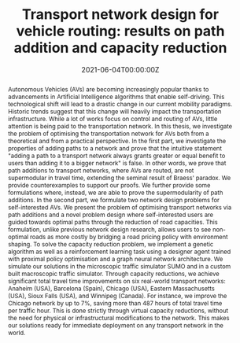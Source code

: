 ---
title: "Transport network design for vehicle routing: results on path addition and capacity reduction"
authors:
- admin

date: "2021-06-04T00:00:00Z"
doi: ""

# Schedule page publish date (NOT publication's date).
publishDate: "2017-01-01T00:00:00Z"

# Publication type.
# Legend: 0 = Uncategorized; 1 = Conference paper; 2 = Journal article;
# 3 = Preprint / Working Paper; 4 = Report; 5 = Book; 6 = Book section;
# 7 = Thesis; 8 = Patent
publication_types: ["7"]

# Publication name and optional abbreviated publication name.
publication: MPhil Thesis
publication_short: MPhil Thesis

abstract: Autonomous Vehicles (AVs) are becoming increasingly popular thanks to advancements in Artificial Intelligence algorithms that enable self-driving. This technological shift will lead to a drastic change in our current mobility paradigms. Historic trends suggest that this change will heavily impact the transportation infrastructure. While a lot of works focus on control and routing of AVs, little attention is being paid to the transportation network. In this thesis, we investigate the problem of optimising the transportation network for AVs both from a theoretical and from a practical perspective. In the first part, we investigate the properties of adding paths to a network and prove that the intuitive statement "adding a path to a transport network always grants greater or equal benefit to users than adding it to a bigger network" is false. In other words, we prove that path additions to transport networks, where AVs are routed, are not supermodular in travel time, extending the seminal result of Braess' paradox. We provide counterexamples to support our proofs. We further provide some formulations where, instead, we are able to prove the supermodularity of path additions. In the second part, we formulate two network design problems for self-interested AVs. We present the problem of optimising transport networks via path additions and a novel problem design where self-interested users are guided towards optimal paths through the reduction of road capacities. This formulation, unlike previous network design research, allows users to see non-optimal roads as more costly by bridging a road pricing policy with environment shaping. To solve the capacity reduction problem, we implement a genetic algorithm as well as a reinforcement learning task using a designer agent trained with proximal policy optimisation and a graph neural network architecture. We simulate our solutions in the microscopic traffic simulator SUMO and in a custom built macroscopic traffic simulator. Through capacity reductions, we achieve significant total travel time improvements on six real-world transport networks&#58; Anaheim (USA), Barcelona (Spain), Chicago (USA), Eastern Massachusetts (USA), Sioux Falls (USA), and Winnipeg (Canada). For instance, we improve the Chicago network by up to 7%, saving more than 487 hours of total travel time per traffic hour. This is done strictly through virtual capacity reductions, without the need for physical or infrastructural modifications to the network. This makes our solutions ready for immediate deployment on any transport network in the world.
summary: In this thesis, we investigate the problem of optimising the transportation network for AVs both from a theoretical and from a practical perspective. In the first part, we investigate the properties of adding paths to a network and we prove that path additions to transport networks, where AVs are routed, are not supermodular in travel time, extending the seminal result of Braess’ paradox.  In the second part, we formulate two network design problems for self-interested AVs. We present the problem of optimising transport networks via path additions and a novel problem design where self-interested users are guided towards optimal paths through the reduction of road capacities.  Through capacity reductions, we achieve significant total travel time improvements on six real-world transport networks&#58; Anaheim (USA), Barcelona (Spain), Chicago (USA), Eastern Massachusetts (USA), Sioux Falls (USA), and Winnipeg (Canada). For instance, we improve the Chicago network by up to 7%, saving more than 487 hours of total travel time per traffic hour. 

tags:


featured: false

url_pdf: ''
url_code: 'https://github.com/matteobettini/Traffic-Assignment-Frank-Wolfe-2021'
url_dataset: ''
url_poster: ''
url_project: ''
url_slides: ''
url_source: ''
url_video: 'https://youtu.be/FPbyjnwUizQ'

# Featured image
# To use, add an image named `featured.jpg/png` to your page's folder. 
image:
  caption: 'Traffic improvements.'
  placement: 1
  preview_only: false

# Associated Projects (optional).
#   Associate this publication with one or more of your projects.
#   Simply enter your project's folder or file name without extension.
#   E.g. `internal-project` references `content/project/internal-project/index.md`.
#   Otherwise, set `projects: []`.
projects: []

# Slides (optional).
#   Associate this publication with Markdown slides.
#   Simply enter your slide deck's filename without extension.
#   E.g. `slides: "example"` references `content/slides/example/index.md`.
#   Otherwise, set `slides: ""`.
slides: ""
---